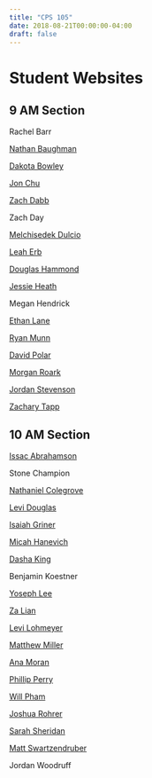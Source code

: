 ```yaml
---
title: "CPS 105"
date: 2018-08-21T00:00:00-04:00
draft: false
---
```


# Student Websites

## 9 AM Section

Rachel Barr

[Nathan Baughman](http://nabaughman.github.io)

[Dakota Bowley](https://kadoba777.github.io/)

[Jon Chu](https://juantonathan.github.io/)

[Zach Dabb](https://kinghtofthewind15.github.io/KnightofTheWind15/)

Zach Day

[Melchisedek Dulcio](https://mdulc928.github.io/)

[Leah Erb](https://princessleah1350.github.io)

[Douglas Hammond](https://douglaschammond.github.io/)

[Jessie Heath](https://jheat555.github.io/)

Megan Hendrick

[Ethan Lane](http://www.ethanlane.me)

[Ryan Munn](https://ryansmunn.github.io/)

[David Polar](https://blakthorne.github.io/)

[Morgan Roark](https://morganroark.github.io/)

[Jordan Stevenson](http://jordanbstevenson.cc)

[Zachary Tapp](https://18tappzac.github.io/)

## 10 AM Section

[Issac Abrahamson](https://isaacabrahamson.com/about/)

Stone Champion

[Nathaniel Colegrove](https://ncole27.github.io/)

[Levi Douglas](https://levidouglas.github.io/)

[Isaiah Griner](https://igrin3750.github.io/)

[Micah Hanevich](https://micahjhanevich.github.io/)

[Dasha King](https://daryaking.github.io/)

Benjamin Koestner

[Yoseph Lee](https://ylee420.github.io/)

[Za Lian](https://zlian554.github.io/Mysite.html)

[Levi Lohmeyer](http://llohm848.pythonanywhere.com)

[Matthew Miller](http://justmatt.co/)

[Ana Moran](https://amora479.github.io/)

[Phillip Perry](https://FlipPerry.github.io)

[Will Pham](https://fpshobo.github.io/wpham.github.io/)

[Joshua Rohrer](https://joshrohrer.github.io/)

[Sarah Sheridan](https://sarahhsheridan.github.io/)

[Matt Swartzendruber](https://mswartze.github.io/)

Jordan Woodruff
